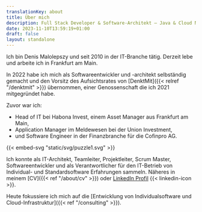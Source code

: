 ```yaml
---
translationKey: about
title: Über mich
description: Full Stack Developer & Software-Architekt — Java & Cloud Native
date: 2023-11-10T13:59:19+01:00
draft: false
layout: standalone
---
```


Ich bin Denis Malolepszy und seit 2010 in der IT-Branche tätig. Derzeit lebe und arbeite ich in Frankfurt am Main. 

In 2022 habe ich mich als Softwareentwickler und -architekt selbständig gemacht und den Vorsitz des Aufsichtsrates von [DenktMit]({{< relref "/denktmit" >}}) übernommen, einer Genossenschaft die ich 2021 mitgegründet habe.

Zuvor war ich:
- Head of IT bei Habona Invest, einem Asset Manager aus Frankfurt am Main,
- Application Manager im Meldewesen bei der Union Investment,
- und Software Engineer in der Finanzbranche für die Cofinpro AG.

{{< embed-svg "static/svg/puzzle1.svg" >}}

Ich konnte als IT-Architekt, Teamleiter, Projektleiter, Scrum Master, Softwareentwickler und als Verantwortlicher für den IT-Betrieb von Individual- und Standardsoftware Erfahrungen sammeln. Näheres in meinem [CV]({{< ref "/about/cv" >}}) oder [LinkedIn Profil](https://www.linkedin.com/in/dmalolepszy) {{< linkedin-icon >}}.

Heute fokussiere ich mich auf die [Entwicklung von Individualsoftware und Cloud-Infrastruktur]({{< ref "/consulting" >}}).
